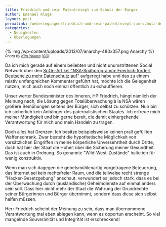```yaml
---
title: Friedrich und sein Patentrezept zum Schutz der Bürger
author: Emanuel Kluge
layout: post
permalink: /ueberlegungen/friedrich-und-sein-patentrezept-zum-schutz-der-burger/
categories:
  - Neuigkeiten
  - Überlegungen
---
```


{% img /wp-content/uploads/2013/07/anarchy-480x357.png Anarchy %}  
<small>*Photo by [Kim Yokota][flickr] ([CC][cc])*</small>

Da ich mich gerade auf einem beliebten und nicht unumstrittenen Social Network über den [SpOn-Artikel "NSA-Spähprogramm: Friedrich fordert Deutsche zu mehr Datenschutz auf"][spon] aufgeregt habe und das zu einem relativ umfangreichen Kommentar geführt hat, möchte ich die Gelegenheit nutzen, mich auch noch einmal öffentlich zu echauffieren.

Unser werter Bundesminister des Inneren, HP Friedrich, hängt nämlich der Meinung nach, die Lösung gegen Totalüberwachung à la NSA wären größere Bemühungen seitens der Bürger, sich selbst zu schützen. Nun bin ich sicherlich kein Anhänger des paternalistischen Staates. Ich erfreue mich meiner Mündigkeit und bin gerne bereit, die damit einhergehende Verantwortung für mich und mein Handeln zu tragen.

Doch alles hat Grenzen. Ich besitze beispielsweise keinen prall gefüllten Waffenschrank. Zwar besteht die hypothetische Möglichkeit von vorsätzlichen Eingriffen in meine körperliche Unversehrtheit durch Dritte, doch hat hier der Staat die Hoheit über die Sicherung meiner Gesundheit. Das ist auch in Ordnung. So genannte "Wild-West-Zustände" halte ich für wenig konstruktiv.

Wenn man sich dagegen die gebetsmühlenartig vorgetragene Beteuerung, das Internet sei kein rechtsfreier Raum, und die teilweise recht strenge "Hacker-Gesetzgebung" anschaut, verwundert es jedoch stark, dass es bei der Überwachung durch (ausländische) Geheimdienste auf einmal anders sein soll. Dass hier nicht mehr der Staat die Wahrung der Grundrechte seiner Bürgerinnen und Bürger übernimmt, sondern dass diese sich selbst helfen müssen.

Herr Friedrich scheint der Meinung zu sein, dass man übernommene Verantwortung mal eben ablegen kann, wenn es opportun erscheint. So viel mangelnde Souveränität und Integrität ist erschreckend!

[spon]: http://www.spiegel.de/politik/deutschland/friedrich-fordert-deutsche-zu-mehr-datenschutz-auf-a-911445.html
[flickr]: http://www.flickr.com/photos/29241352@N05/5226051142/
[cc]: http://creativecommons.org/licenses/by-nc-sa/2.0/

